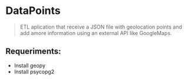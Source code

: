 # DataPoints

> ETL aplication that receive a JSON file with geolocation points and add amore information using an external API like GoogleMaps.

## Requeriments:

- Install geopy
- Install psycopg2
